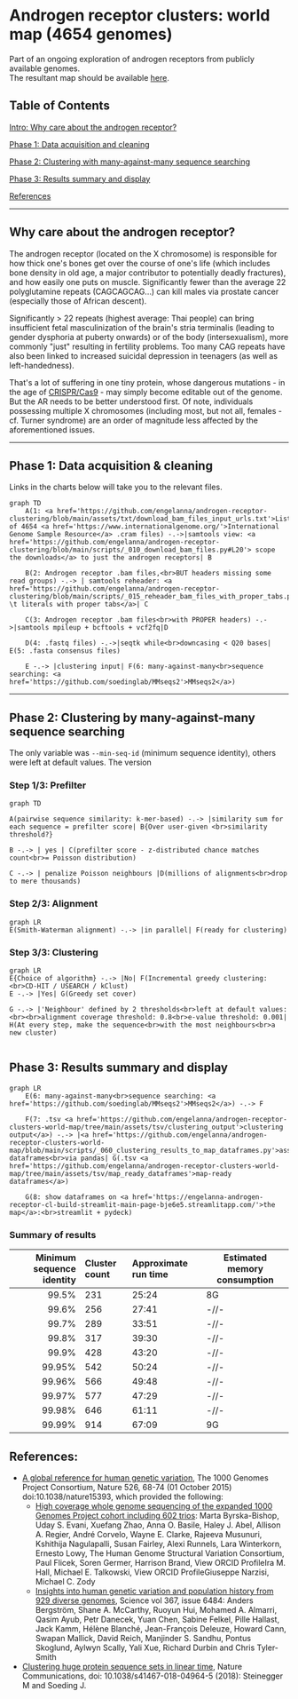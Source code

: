 # Androgen receptor clusters: world map (4654 genomes)

Part of an ongoing exploration of androgen receptors from publicly available genomes. 
<br>The resultant map should be available [here](https://engelanna-androgen-receptor-cl-build-streamlit-main-page-bje6e5.streamlitapp.com/).

## Table of Contents
[Intro: Why care about the androgen receptor?](#why-care-about-the-androgen-receptor)

[Phase 1: Data acquisition and cleaning](#phase-1-data-acquisition--cleaning)

[Phase 2: Clustering with many-against-many sequence searching](#phase-2-clustering-by-many-against-many-sequence-searching)

[Phase 3: Results summary and display](#phase-3-results-summary-and-display)

[References](#references)

---

## Why care about the androgen receptor?

The androgen receptor (located on the X chromosome) is responsible for how thick one's bones get over the course of one's life (which includes bone density in old age, a major contributor to potentially deadly fractures), and how easily one puts on muscle. Significantly fewer than the average 22 polyglutamine repeats (CAGCAGCAG...) can kill males via prostate cancer (especially those of African descent).

Significantly > 22 repeats (highest average: Thai people) can bring insufficient fetal masculinization of the brain's stria terminalis (leading to gender dysphoria at puberty onwards) or of the body (intersexualism), more commonly "just" resulting in fertility problems. Too many CAG repeats have also been linked to increased suicidal depression in teenagers (as well as left-handedness).

That's a lot of suffering in one tiny protein, whose dangerous mutations - in the age of [CRISPR/Cas9](http://www.crisprtx.com/gene-editing/crispr-cas9) - may simply become editable out of the genome. But the AR needs to be better understood first. Of note, individuals possessing multiple X chromosomes (including most, but not all, females - cf. Turner syndrome) are an order of magnitude less affected by the aforementioned issues.

---

## Phase 1: Data acquisition & cleaning

Links in the charts below will take you to the relevant files.

```mermaid
graph TD
    A(1: <a href='https://github.com/engelanna/androgen-receptor-clustering/blob/main/assets/txt/download_bam_files_input_urls.txt'>List</a> of 4654 <a href='https://www.internationalgenome.org/'>International Genome Sample Resource</a> .cram files) -.->|samtools view: <a href='https://github.com/engelanna/androgen-receptor-clustering/blob/main/scripts/_010_download_bam_files.py#L20'> scope the downloads</a> to just the androgen receptors| B

    B(2: Androgen receptor .bam files,<br>BUT headers missing some read groups) -.-> | samtools reheader: <a href='https://github.com/engelanna/androgen-receptor-clustering/blob/main/scripts/_015_reheader_bam_files_with_proper_tabs.py#L23'>replace \t literals with proper tabs</a>| C
    
    C(3: Androgen receptor .bam files<br>with PROPER headers) -.->|samtools mpileup + bcftools + vcf2fq|D
    
    D(4: .fastq files) -.->|seqtk while<br>downcasing < Q20 bases| E(5: .fasta consensus files)

    E -.-> |clustering input| F(6: many-against-many<br>sequence searching: <a href='https://github.com/soedinglab/MMseqs2'>MMseqs2</a>)
```

---

## Phase 2: Clustering by many-against-many sequence searching

The only variable was `--min-seq-id` (minimum sequence identity), others were left at default values.
The version 

### Step 1/3: Prefilter

```mermaid
graph TD

A(pairwise sequence similarity: k-mer-based) -.-> |similarity sum for each sequence = prefilter score| B{Over user-given <br>similarity threshold?}

B -.-> | yes | C(prefilter score - z-distributed chance matches count<br>= Poisson distribution)

C -.-> | penalize Poisson neighbours |D(millions of alignments<br>drop to mere thousands)
```
### Step 2/3: Alignment
```mermaid
graph LR
E(Smith-Waterman alignment) -.-> |in parallel| F(ready for clustering)

```
### Step 3/3: Clustering
```mermaid
graph LR
E{Choice of algorithm} -.-> |No| F(Incremental greedy clustering:<br>CD-HIT / USEARCH / kClust)
E -.-> |Yes| G(Greedy set cover)

G -.-> |'Neighbour' defined by 2 thresholds<br>left at default values:<br><br>alignment coverage threshold: 0.8<br>e-value threshold: 0.001| H(At every step, make the sequence<br>with the most neighbours<br>a new cluster)


```
## Phase 3: Results summary and display

```mermaid
graph LR
    E(6: many-against-many<br>sequence searching: <a href='https://github.com/soedinglab/MMseqs2'>MMseqs2</a>) -.-> F

    F(7: .tsv <a href='https://github.com/engelanna/androgen-receptor-clusters-world-map/tree/main/assets/tsv/clustering_output'>clustering output</a>) -.-> |<a href='https://github.com/engelanna/androgen-receptor-clusters-world-map/blob/main/scripts/_060_clustering_results_to_map_dataframes.py'>assemble</a> dataframes<br>via pandas| G(.tsv <a href='https://github.com/engelanna/androgen-receptor-clusters-world-map/tree/main/assets/tsv/map_ready_dataframes'>map-ready dataframes</a>)

    G(8: show dataframes on <a href='https://engelanna-androgen-receptor-cl-build-streamlit-main-page-bje6e5.streamlitapp.com/'>the map</a>:<br>streamlit + pydeck)

```

### Summary of results

| Minimum sequence identity | Cluster count | Approximate run time | Estimated memory consumption |
|-:|:-|:-|-|
| 99.5% | 231 |25:24 | 8G |
| 99.6% | 256 |27:41 | -//- |
| 99.7% | 289 |33:51 | -//- | 
| 99.8% | 317 |39:30 | -//- | 
| 99.9% | 428 |43:20 | -//- | 
| 99.95% | 542 |50:24 | -//- | 
| 99.96% | 566 |49:48 | -//- | 
| 99.97% | 577 |47:29 | -//- | 
| 99.98% | 646 |61:11 | -//- | 
| 99.99% | 914 |67:09 | 9G | 


## References:
- [A global reference for human genetic variation](http://www.nature.com/nature/journal/v526/n7571/full/nature15393.html), The 1000 Genomes Project Consortium, Nature 526, 68-74 (01 October 2015) doi:10.1038/nature15393, which provided the following:
    - [High coverage whole genome sequencing of the expanded 1000 Genomes Project cohort including 602 trios](https://www.biorxiv.org/content/10.1101/2021.02.06.430068v2): Marta Byrska-Bishop, Uday S. Evani, Xuefang Zhao, Anna O. Basile, Haley J. Abel, Allison A. Regier, André Corvelo, Wayne E. Clarke, Rajeeva Musunuri, Kshithija Nagulapalli, Susan Fairley, Alexi Runnels, Lara Winterkorn, Ernesto Lowy, The Human Genome Structural Variation Consortium, Paul Flicek, Soren Germer, Harrison Brand,  View ORCID ProfileIra M. Hall, Michael E. Talkowski,  View ORCID ProfileGiuseppe Narzisi, Michael C. Zody
    - [Insights into human genetic variation and population history from 929 diverse genomes](https://www.science.org/doi/10.1126/science.aay5012), Science vol 367, issue 6484: Anders Bergström, Shane A. McCarthy,  Ruoyun Hui, Mohamed A. Almarri, Qasim Ayub, Petr Danecek, Yuan Chen, Sabine Felkel, Pille Hallast, Jack Kamm, Hélène Blanché, Jean-François Deleuze, Howard Cann, Swapan Mallick, David Reich, Manjinder S. Sandhu, Pontus Skoglund, Aylwyn Scally, Yali Xue, Richard Durbin and Chris Tyler-Smith
- [Clustering huge protein sequence sets in linear time](https://www.nature.com/articles/s41467-018-04964-5), Nature Communications, doi: 10.1038/s41467-018-04964-5 (2018): Steinegger M and Soeding J.